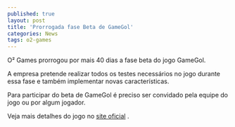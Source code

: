 ```yaml
---
published: true
layout: post
title: 'Prorrogada fase Beta de GameGol'
categories: News
tags: o2-games
---
```

O² Games prorrogou por mais 40 dias a fase beta do jogo GameGol.

A empresa pretende realizar todos os testes necessários no jogo durante essa fase e também implementar novas características.

Para participar do beta de GameGol é preciso ser convidado pela equipe do jogo ou por algum jogador.

Veja mais detalhes do jogo no <a href="http://www.gamegol.com.br" target="_blank">site oficial</a>
.
